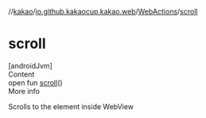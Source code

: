 //[kakao](../../../index.md)/[io.github.kakaocup.kakao.web](../index.md)/[WebActions](index.md)/[scroll](scroll.md)



# scroll  
[androidJvm]  
Content  
open fun [scroll](scroll.md)()  
More info  


Scrolls to the element inside WebView

  



